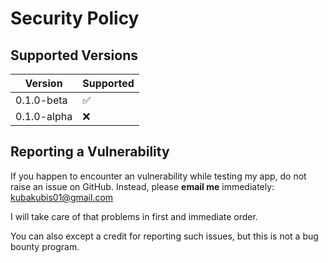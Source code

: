# Security Policy

## Supported Versions

| Version | Supported          |
| ------- | ------------------ |
| 0.1.0-beta | :white_check_mark: |
| 0.1.0-alpha   | :x: |


## Reporting a Vulnerability

If you happen to encounter an vulnerability while testing my app, do not raise an issue on GitHub.
Instead, please **email me** immediately: kubakubis01@gmail.com

I will take care of that problems in first and immediate order.

You can also except a credit for reporting such issues, but this is not a bug bounty program.
